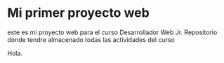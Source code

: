 # Mi primer proyecto web
este es mi proyecto web para el curso Desarrollador Web Jr.
Repositorio donde tendre almacenado todas las actividades del curso

Hola.
